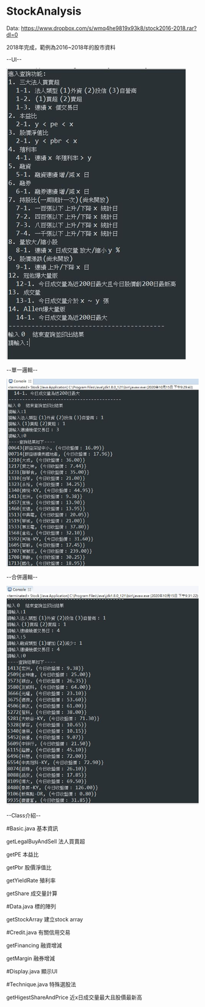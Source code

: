 # StockAnalysis
Data: https://www.dropbox.com/s/wmq4he9819x93k8/stock2016-2018.rar?dl=0


2018年完成，範例為2016~2018年的股市資料

--UI--

![image](https://github.com/allen8299/StockAnalysis/blob/master/UI.JPG)

--單一邏輯--

![image](https://github.com/allen8299/StockAnalysis/blob/master/singleSearch.JPG)

--合併邏輯--

![image](https://github.com/allen8299/StockAnalysis/blob/master/combineSearch.JPG)

--Class介紹--

#Basic.java 基本資訊

getLegalBuyAndSell 法人買賣超

getPE 本益比

getPbr 股價淨值比

getYieldRate 殖利率

getShare 成交量計算

#Data.java 標的陣列

getStockArray 建立stock array

#Credit.java 有關信用交易

getFinancing 融資增減

getMargin 融券增減

#Display.java 顯示UI

#Technique.java 特殊選股法

getHigestShareAndPrice 近x日成交量最大且股價最新高

